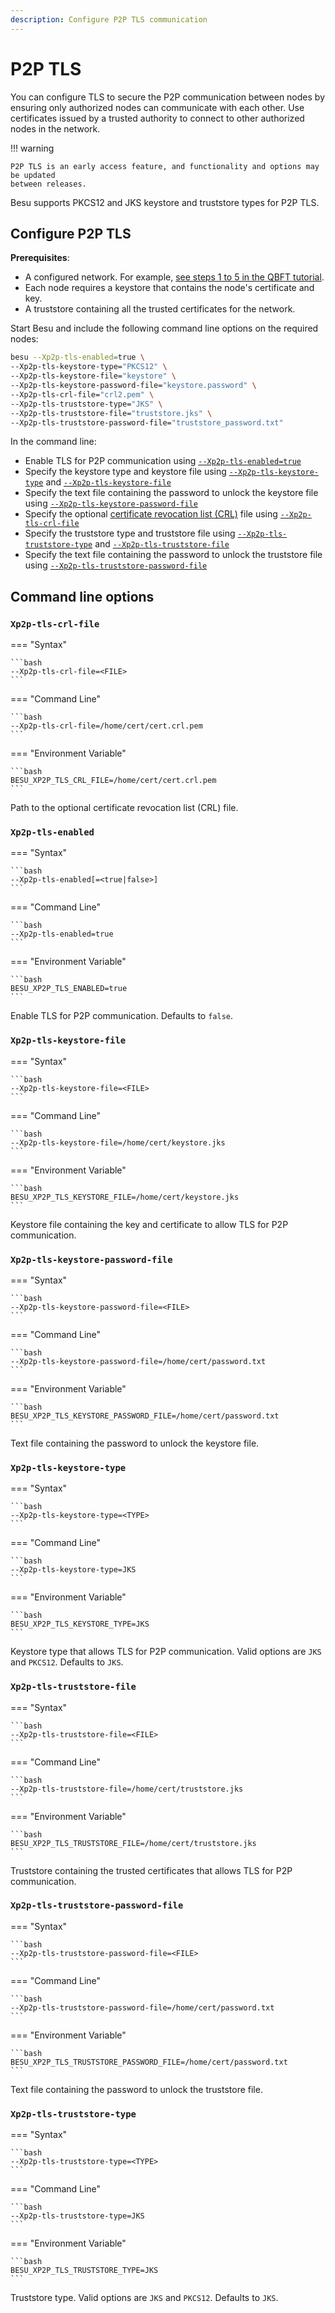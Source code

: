 ```yaml
---
description: Configure P2P TLS communication
---
```


# P2P TLS

You can configure TLS to secure the P2P communication between nodes by ensuring only authorized nodes can communicate
with each other. Use certificates issued by a trusted authority to connect to other authorized nodes in the network.

!!! warning

    P2P TLS is an early access feature, and functionality and options may be updated
    between releases.

Besu supports PKCS12 and JKS keystore and truststore types for P2P TLS.

## Configure P2P TLS

**Prerequisites**:

* A configured network. For example,
    [see steps 1 to 5 in the QBFT tutorial](../../../Tutorials/Private-Network/Create-QBFT-Network.md).
* Each node requires a keystore that contains the node's certificate and key.
* A truststore containing all the trusted certificates for the network.

Start Besu and include the following command line options on the required nodes:

```bash
besu --Xp2p-tls-enabled=true \
--Xp2p-tls-keystore-type="PKCS12" \
--Xp2p-tls-keystore-file="keystore" \
--Xp2p-tls-keystore-password-file="keystore.password" \
--Xp2p-tls-crl-file="crl2.pem" \
--Xp2p-tls-truststore-type="JKS" \
--Xp2p-tls-truststore-file="truststore.jks" \
--Xp2p-tls-truststore-password-file="truststore_password.txt"
```

In the command line:

* Enable TLS for P2P communication using [`--Xp2p-tls-enabled=true`](#xp2p-tls-enabled)
* Specify the keystore type and keystore file using [`--Xp2p-tls-keystore-type`](#xp2p-tls-keystore-type) and
    [`--Xp2p-tls-keystore-file`](#xp2p-tls-keystore-file)
* Specify the text file containing the password to unlock the keystore file using [`--Xp2p-tls-keystore-password-file`](#xp2p-tls-keystore-password-file)
* Specify the optional [certificate revocation list (CRL)] file using [`--Xp2p-tls-crl-file`](#xp2p-tls-crl-file)
* Specify the truststore type and truststore file using [`--Xp2p-tls-truststore-type`](#xp2p-tls-truststore-type) and
    [`--Xp2p-tls-truststore-file`](#xp2p-tls-truststore-file)
* Specify the text file containing the password to unlock the truststore file using [`--Xp2p-tls-truststore-password-file`](#xp2p-tls-keystore-password-file)

## Command line options

### `Xp2p-tls-crl-file`

=== "Syntax"

    ```bash
    --Xp2p-tls-crl-file=<FILE>
    ```

=== "Command Line"

    ```bash
    --Xp2p-tls-crl-file=/home/cert/cert.crl.pem
    ```

=== "Environment Variable"

    ```bash
    BESU_XP2P_TLS_CRL_FILE=/home/cert/cert.crl.pem
    ```

Path to the optional certificate revocation list (CRL) file.

### `Xp2p-tls-enabled`

=== "Syntax"

    ```bash
    --Xp2p-tls-enabled[=<true|false>]
    ```

=== "Command Line"

    ```bash
    --Xp2p-tls-enabled=true
    ```

=== "Environment Variable"

    ```bash
    BESU_XP2P_TLS_ENABLED=true
    ```

Enable TLS for P2P communication. Defaults to `false`.

### `Xp2p-tls-keystore-file`

=== "Syntax"

    ```bash
    --Xp2p-tls-keystore-file=<FILE>
    ```

=== "Command Line"

    ```bash
    --Xp2p-tls-keystore-file=/home/cert/keystore.jks
    ```

=== "Environment Variable"

    ```bash
    BESU_XP2P_TLS_KEYSTORE_FILE=/home/cert/keystore.jks
    ```

Keystore file containing the key and certificate to allow TLS for P2P communication.

### `Xp2p-tls-keystore-password-file`

=== "Syntax"

    ```bash
    --Xp2p-tls-keystore-password-file=<FILE>
    ```

=== "Command Line"

    ```bash
    --Xp2p-tls-keystore-password-file=/home/cert/password.txt
    ```

=== "Environment Variable"

    ```bash
    BESU_XP2P_TLS_KEYSTORE_PASSWORD_FILE=/home/cert/password.txt
    ```

Text file containing the password to unlock the keystore file.

### `Xp2p-tls-keystore-type`

=== "Syntax"

    ```bash
    --Xp2p-tls-keystore-type=<TYPE>
    ```

=== "Command Line"

    ```bash
    --Xp2p-tls-keystore-type=JKS
    ```

=== "Environment Variable"

    ```bash
    BESU_XP2P_TLS_KEYSTORE_TYPE=JKS
    ```

Keystore type that allows TLS for P2P communication. Valid options are `JKS` and `PKCS12`. Defaults to `JKS`.

### `Xp2p-tls-truststore-file`

=== "Syntax"

    ```bash
    --Xp2p-tls-truststore-file=<FILE>
    ```

=== "Command Line"

    ```bash
    --Xp2p-tls-truststore-file=/home/cert/truststore.jks
    ```

=== "Environment Variable"

    ```bash
    BESU_XP2P_TLS_TRUSTSTORE_FILE=/home/cert/truststore.jks
    ```

Truststore containing the trusted certificates that allows TLS for P2P communication.

### `Xp2p-tls-truststore-password-file`

=== "Syntax"

    ```bash
    --Xp2p-tls-truststore-password-file=<FILE>
    ```

=== "Command Line"

    ```bash
    --Xp2p-tls-truststore-password-file=/home/cert/password.txt
    ```

=== "Environment Variable"

    ```bash
    BESU_XP2P_TLS_TRUSTSTORE_PASSWORD_FILE=/home/cert/password.txt
    ```

Text file containing the password to unlock the truststore file.

### `Xp2p-tls-truststore-type`

=== "Syntax"

    ```bash
    --Xp2p-tls-truststore-type=<TYPE>
    ```

=== "Command Line"

    ```bash
    --Xp2p-tls-truststore-type=JKS
    ```

=== "Environment Variable"

    ```bash
    BESU_XP2P_TLS_TRUSTSTORE_TYPE=JKS
    ```

Truststore type. Valid options are `JKS` and `PKCS12`. Defaults to `JKS`.

[certificate revocation list (CRL)]: https://www.securew2.com/blog/certificate-revocation-crl-explained
